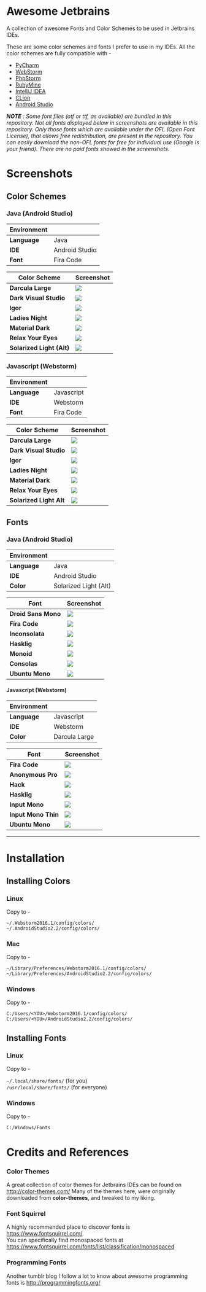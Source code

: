 # Awesome Jetbrains
A collection of awesome Fonts and Color Schemes to be used in Jetbrains IDEs.

These are some color schemes and fonts I prefer to use in my IDEs. All the color schemes are fully compatible with -
* [PyCharm](http://jetbrains.com/pycharm)  
* [WebStorm](http://jetbrains.com/webstorm)  
* [PhpStorm](http://jetbrains.com/phpstorm)  
* [RubyMine](http://jetbrains.com/ruby)  
* [IntelliJ IDEA](http://jetbrains.com/idea)  
* [CLion](http://jetbrains.com/clion)  
* [Android Studio](https://developer.android.com/studio/index.html)  

_**NOTE** : Some font files (otf or ttf, as available) are bundled in this repository. Not all fonts displayed below in screenshots are available in this repository. Only those fonts which are available under the OFL (Open Font License), that allows free redistribution, are present in the repository. You can easily download the non-OFL fonts for free for individual use (Google is your friend). There are no paid fonts showed in the screenshots._

# Screenshots

## Color Schemes

### Java (Android Studio)
|Environment||
|---|---|
| **Language** | Java |
| **IDE** | Android Studio |
| **Font** | Fira Code|



| Color Scheme | Screenshot |
|--------------|------------|
|**Darcula Large**| ![](Screenshots/JavaColors/DarculaLarge.png)|
|**Dark Visual Studio**| ![](Screenshots/JavaColors/DarkVisualStudio.png)|
|**Igor**| ![](Screenshots/JavaColors/Igor.png)|
|**Ladies Night**| ![](Screenshots/JavaColors/LadiesNight.png)|
|**Material Dark**| ![](Screenshots/JavaColors/MaterialDark.png)|
|**Relax Your Eyes**| ![](Screenshots/JavaColors/RelaxYourEyes.png)|
|**Solarized Light (Alt)**| ![](Screenshots/JavaColors/SolarizedLightAlt.png)|


### Javascript (Webstorm)  
|Environment||
|---|---|
| **Language** | Javascript |
| **IDE** | Webstorm |
| **Font** | Fira Code|

| Color Scheme | Screenshot |
|--------------|------------|
| **Darcula Large** | ![](Screenshots/JSColors/DarculaLarge.png)|
| **Dark Visual Studio** | ![](Screenshots/JSColors/VisualStudioDark.png)|
| **Igor**  | ![](Screenshots/JSColors/Igor.png)|
| **Ladies Night** | ![](Screenshots/JSColors/LadiesNight.png)|
| **Material Dark** |![](Screenshots/JSColors/MaterialDark.png)|
| **Relax Your Eyes**  |![](Screenshots/JSColors/RelaxYourEyes.png)|
| **Solarized Light Alt**  |![](Screenshots/JSColors/SolarizedLightAlt.png)|

## Fonts

### Java (Android Studio)

|Environment||
|---|---|
| **Language** | Java |
| **IDE** | Android Studio |
| **Color** | Solarized Light (Alt)|

| Font | Screenshot |
|--------------|------------|
|**Droid Sans Mono**  |![](Screenshots/JavaFonts/DroidSansMono.png)|
|**Fira Code**  |![](Screenshots/JavaFonts/FiraCode.png)|
|**Inconsolata**  |![](Screenshots/JavaFonts/Inconsolata.png)|
|**Hasklig**  |![](Screenshots/JavaFonts/HaskLig.png)|
|**Monoid**  |![](Screenshots/JavaFonts/Monoid.png)|
|**Consolas**  |![](Screenshots/JavaFonts/Consolas.png)|
|**Ubuntu Mono**  |![](Screenshots/JavaFonts/UbuntuMono.png)|

#### Javascript (Webstorm)

|Environment||
|---|---|
| **Language** | Javascript |
| **IDE** | Webstorm |
| **Color** | Darcula Large|

| Font | Screenshot |
|--------------|------------|
|**Fira Code**  |![](Screenshots/JSFonts/FiraCode.png)
|**Anonymous Pro**  |![](Screenshots/JSFonts/AnonymousPro.png)
|**Hack**  |![](Screenshots/JSFonts/Hack.png)
|**Hasklig**  |![](Screenshots/JSFonts/Hasklig.png)
|**Input Mono**  |![](Screenshots/JSFonts/InputMono.png)
|**Input Mono Thin**  |![](Screenshots/JSFonts/InputMonoThin.png)
|**Ubuntu Mono**  |![](Screenshots/JSFonts/UbuntuMono.png)

---

# Installation
## Installing Colors

### Linux
Copy to -

`~/.Webstorm2016.1/config/colors/`  
`~/.AndroidStudio2.2/config/colors/`  


### Mac
Copy to -

`~/Library/Preferences/Webstorm2016.1/config/colors/`  
`~/Library/Preferences/AndroidStudio2.2/config/colors/`  

### Windows
Copy to -

`C:/Users/<YOU>/Webstorm2016.1/config/colors/`  
`C:/Users/<YOU>/AndroidStudio2.2/config/colors/`  

## Installing Fonts

### Linux
Copy to -

`~/.local/share/fonts/`  (for you)  
`/usr/local/share/fonts/`  (for everyone)   

### Windows
Copy to -

`C:/Windows/Fonts`  

# Credits and References

### Color Themes
A great collection of color themes for Jetbrains IDEs can be found on http://color-themes.com/
Many of the themes here, were originally downloaded from **color-themes**, and tweaked to my liking.

### Font Squirrel
A highly recommended place to discover fonts is https://www.fontsquirrel.com/.  
You can specifically find monospaced fonts at https://www.fontsquirrel.com/fonts/list/classification/monospaced

### Programming Fonts
Another tumblr blog I follow a lot to know about awesome programming fonts is http://programmingfonts.org/ 
